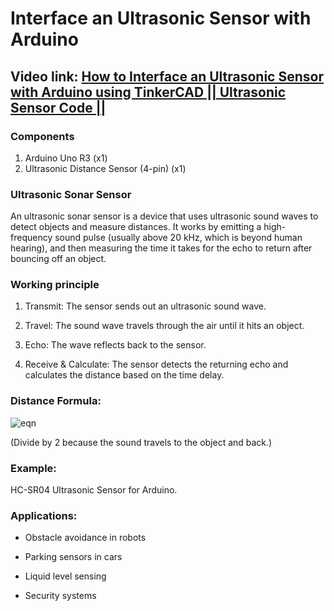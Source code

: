 # Interface an Ultrasonic Sensor with Arduino
## Video link: [ How to Interface an Ultrasonic Sensor with Arduino using TinkerCAD || Ultrasonic Sensor Code || ](https://www.youtube.com/watch?v=dgQuT0zOOpc)


### Components
1. Arduino Uno R3 (x1)
2. Ultrasonic Distance Sensor (4-pin) (x1)

### Ultrasonic Sonar Sensor
 An ultrasonic sonar sensor is a device that uses ultrasonic sound waves to detect objects and measure distances. It works by emitting a high-frequency sound pulse (usually above 20 kHz, which is beyond human hearing), and then measuring the time it takes for the echo to return after bouncing off an object.

### Working principle
1. Transmit: The sensor sends out an ultrasonic sound wave.

2. Travel: The sound wave travels through the air until it hits an object.

3. Echo: The wave reflects back to the sensor.

4. Receive & Calculate: The sensor detects the returning echo and calculates the distance based on the time delay.

### Distance Formula:

![eqn](https://latex.codecogs.com/svg.image?{\color{Pink}distance=\frac{time\times\text{speed&space;of&space;sound}}{2}})
​

 
 (Divide by 2 because the sound travels to the object and back.)

### Example:
HC-SR04 Ultrasonic Sensor for Arduino.

### Applications:
 - Obstacle avoidance in robots

- Parking sensors in cars

- Liquid level sensing

- Security systems
